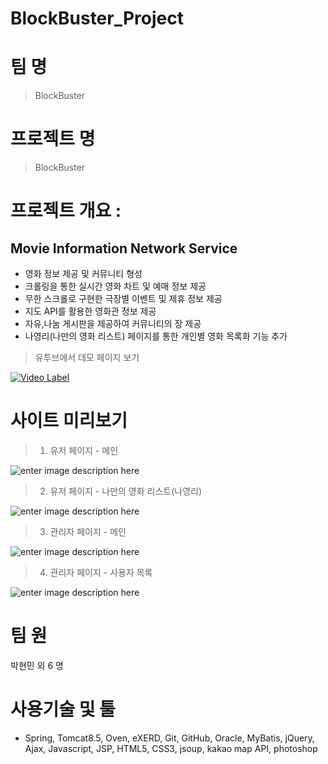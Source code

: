 # BlockBuster_Project


# 팀     명 

> BlockBuster

# 프로젝트 명

> BlockBuster

# 프로젝트 개요 : 

## Movie Information Network Service

- 영화 정보 제공 및 커뮤니티 형성
- 크롤링을 통한 실시간 영화 차트 및 예매 정보 제공
- 무한 스크롤로 구현한 극장별 이벤트 및 제휴 정보 제공
- 지도 API를 활용한 영화관 정보 제공
- 자유,나눔 게시판을 제공하여 커뮤니티의 장 제공
- 나영리(나만의 영화 리스트) 페이지를 통한 개인별 영화 목록화 기능 추가
          

> 유투브에서 데모 페이지 보기

[![Video Label](http://img.youtube.com/vi/k6LlFefiLa8/0.jpg)](https://www.youtube.com/watch?v=k6LlFefiLa8)


# 사이트 미리보기

> 1. 유저 페이지 - 메인

![enter image description here](https://user-images.githubusercontent.com/47839204/65133137-1adc0d80-da3d-11e9-9431-8406a3e366db.JPG)

> 2. 유저 페이지 - 나만의 영화 리스트(나영리)

![enter image description here](https://user-images.githubusercontent.com/47839204/65133142-1adc0d80-da3d-11e9-8a3b-fb0ab24bce2b.JPG)

> 3. 관리자 페이지 - 메인

![enter image description here](https://user-images.githubusercontent.com/47839204/65133143-1b74a400-da3d-11e9-9d33-9db08d0ecaa0.JPG)

> 4. 관리자 페이지 - 사용자 목록

![enter image description here](https://user-images.githubusercontent.com/47839204/65133144-1b74a400-da3d-11e9-91a6-031c25ea4e4e.JPG)



# 팀      원 

박현민 외 6 명

# 사용기술 및 툴

- Spring, Tomcat8.5, Oven, eXERD, Git, GitHub, Oracle, MyBatis, jQuery, Ajax, Javascript, JSP, HTML5, CSS3, jsoup, kakao map API, photoshop 


<!--stackedit_data:
eyJoaXN0b3J5IjpbNjQxNDYzOTEsLTg5OTY4MzE3N119
-->